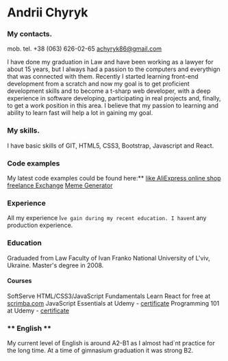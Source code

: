 #  **Andrii Chyryk**
 
### **My contacts.**
mob. tel. +38 (063) 626-02-65
achyryk86@gmail.com

I have done my graduation in Law and have been working as a lawyer for about 15 years, but I always had a passion to the computers and everythign that was connected with them. 
Recently I started learning front-end development from a scratch and now my goal is to get proficient development skills and to become a t-sharp web developer, 
with a deep experience in software developing, participating in real projects and, finally, to get a work position in this area.
I believe that my passion to learning and ability to learn fast will help a lot in gaining my goal. 

### **My skills.** 
I have basic skills of GIT, HTML5, CSS3, Bootstrap, Javascript and React.

### **Code examples**
My latest code examples could be found here:** 
[like AliExpress online shop](https://github.com/coinlawyer/WorkShops) 
[freelance Exchange](https://github.com/coinlawyer/freelanceExchange)
[Meme Generator](https://github.com/coinlawyer/MemeGenerator)

### **Experience** 
All my experience I`ve gain during my recent education. I haven`t any production experience. 

### **Education**
Graduaded from Law Faculty of Ivan Franko National University of L'viv, Ukraine. Master's degree in 2008. 

#### **Courses**
SoftServe HTML/CSS3/JavaScript Fundamentals 
Learn React for free at [scrimba.com](https://scrimba.com/g/glearnreact) 
JavaScript Essentials at Udemy - [certificate](https://www.udemy.com/certificate/UC-YAN2HIYR/) 
Programming 101 at Udemy - [certificate](https://www.udemy.com/certificate/UC-a774d6d5-4a3e-4593-a0d9-d980230d697e/)

### ** English ** 
My current level of English is around A2-B1 as I almost had`nt practice for the long time. At a time of gimnasium graduation it was strong B2.